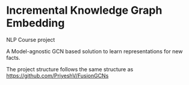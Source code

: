 # Incremental Knowledge Graph Embedding

NLP Course project

A Model-agnostic GCN based solution to learn representations for new facts.

The project structure follows the same structure as https://github.com/PriyeshV/FusionGCNs
